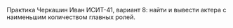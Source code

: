Практика Черкашин Иван ИСИТ-41, вариант 8: найти и вывести актера с наименьшим количеством главных ролей.

